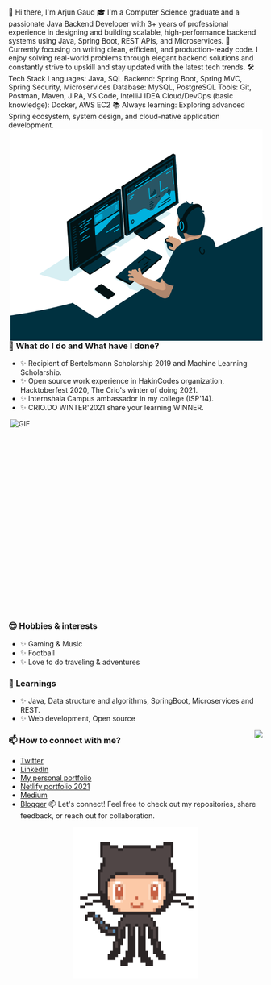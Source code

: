 👋 Hi there, I'm Arjun Gaud
🎓 I'm a Computer Science graduate and a passionate Java Backend Developer with 3+ years of professional experience in designing and building scalable, high-performance backend systems using Java, Spring Boot, REST APIs, and Microservices.
🚀 Currently focusing on writing clean, efficient, and production-ready code. I enjoy solving real-world problems through elegant backend solutions and constantly strive to upskill and stay updated with the latest tech trends.
🛠️ Tech Stack
Languages: Java, SQL
Backend: Spring Boot, Spring MVC, Spring Security, Microservices
Database: MySQL, PostgreSQL
Tools: Git, Postman, Maven, JIRA, VS Code, IntelliJ IDEA
Cloud/DevOps (basic knowledge): Docker, AWS EC2
📚 Always learning: Exploring advanced Spring ecosystem, system design, and cloud-native application development.
<img align="right" alt="GIF" src="https://github.com/itsarjun12/itsarjun12/blob/main/code.gif?raw=true" width="500" height="420"/>

### 🌱 What do I do and What have I done? 
- ✨ Recipient of Bertelsmann Scholarship 2019 and Machine Learning Scholarship.
- ✨ Open source work experience in HakinCodes organization, Hacktoberfest 2020, The Crio's winter of doing 2021.
- ✨ Internshala Campus ambassador in my college (ISP'14).
- ✨ CRIO.DO WINTER'2021 share your learning WINNER.
<img height="400" width="500" alt="GIF" align="right" src="https://github.com/itsarjun12/itsarjun12/blob/main/1936.gif"/>

### 😎 Hobbies & interests
- ✨ Gaming & Music
- ✨ Football
- ✨ Love to do traveling & adventures
 
### 💬 Learnings
- ✨ Java, Data structure and algorithms, SpringBoot, Microservices and REST.
- ✨ Web development, Open source

<img align ="right" src="https://github-readme-stats.vercel.app/api?username=itsarjun12&hide=stars,issues&show_icons=true&theme=radical"/>
 
### 📫 How to connect with me?
- [Twitter](https://twitter.com/arjun_gaud12) 
- [LinkedIn](https://www.linkedin.com/in/arjun-gaud-771bb4167/) 
- [My personal portfolio](https://itsarjun12.github.io/Portfolio/) 
- [Netlify portfolio 2021](https://the-awesome-arjun-site.netlify.app/)
- [Medium](https://arjun22.medium.com/)
- [Blogger](https://mylazyblog12.blogspot.com/)
📫 Let's connect! Feel free to check out my repositories, share feedback, or reach out for collaboration.
<p align = "center">
<img height ="300" width ="250" src="https://github.com/itsarjun12/itsarjun12/blob/main/87202985-820dcb80-c2b6-11ea-9f56-7ec461c497c3.gif"/>
</p>
<!--
**itsarjun12/itsarjun12** is a ✨ _special_ ✨ repository because its `README.md` (this file) appears on your GitHub profile

